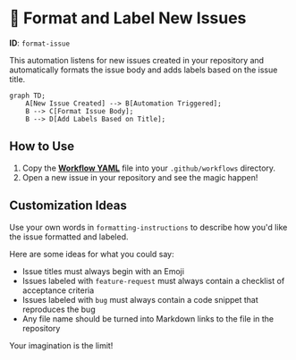 # 📝 Format and Label New Issues

**ID**: `format-issue`

This automation listens for new issues created in your repository and automatically formats the issue body and adds labels based on the issue title.


```mermaid
graph TD;
    A[New Issue Created] --> B[Automation Triggered];
    B --> C[Format Issue Body];
    B --> D[Add Labels Based on Title];
```


## How to Use

1. Copy the **[Workflow YAML](./workflow.yaml)** file into your `.github/workflows` directory. 
2. Open a new issue in your repository and see the magic happen!

## Customization Ideas

Use your own words in `formatting-instructions` to describe how you'd like the issue formatted and labeled.

Here are some ideas for what you could say:

* Issue titles must always begin with an Emoji
* Issues labeled with `feature-request` must always contain a checklist of acceptance criteria
* Issues labeled with `bug` must always contain a code snippet that reproduces the bug
* Any file name should be turned into Markdown links to the file in the repository

Your imagination is the limit!
